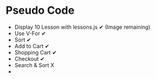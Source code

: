 # Pseudo Code

- Display 10 Lesson with lessons.js ✔ (Image remaining)
- Use V-For ✔
- Sort ✔
- Add to Cart ✔
- Shopping Cart ✔
- Checkout ✔
- Search & Sort X
-
